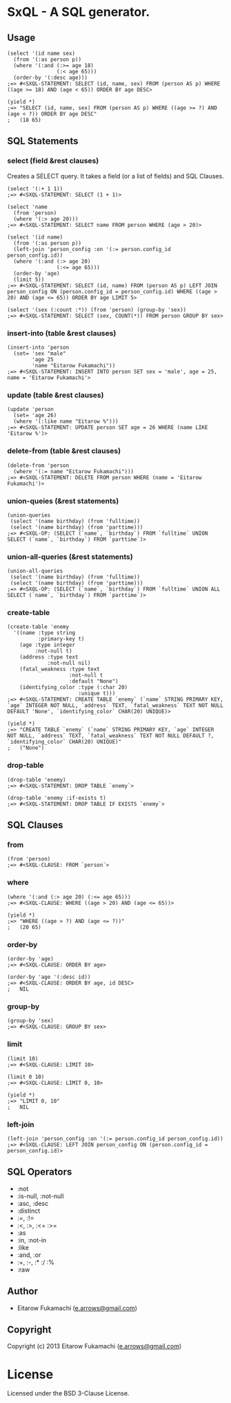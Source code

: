 # SxQL - A SQL generator.

## Usage

```common-lisp
(select '(id name sex)
  (from '(:as person p))
  (where '(:and (:>= age 18)
                (:< age 65)))
  (order-by '(:desc age)))
;=> #<SXQL-STATEMENT: SELECT (id, name, sex) FROM (person AS p) WHERE ((age >= 18) AND (age < 65)) ORDER BY age DESC>

(yield *)
;=> "SELECT (id, name, sex) FROM (person AS p) WHERE ((age >= ?) AND (age < ?)) ORDER BY age DESC"
;   (18 65)
```

## SQL Statements

### select (field &rest clauses)

Creates a SELECT query. It takes a field (or a list of fields) and SQL Clauses.

```common-lisp
(select '(:+ 1 1))
;=> #<SXQL-STATEMENT: SELECT (1 + 1)>

(select 'name
  (from 'person)
  (where '(:> age 20)))
;=> #<SXQL-STATEMENT: SELECT name FROM person WHERE (age > 20)>

(select '(id name)
  (from '(:as person p))
  (left-join 'person_config :on '(:= person.config_id person_config.id))
  (where '(:and (:> age 20)
                (:<= age 65)))
  (order-by 'age)
  (limit 5))
;=> #<SXQL-STATEMENT: SELECT (id, name) FROM (person AS p) LEFT JOIN person_config ON (person.config_id = person_config.id) WHERE ((age > 20) AND (age <= 65)) ORDER BY age LIMIT 5>

(select '(sex (:count :*)) (from 'person) (group-by 'sex))
;=> #<SXQL-STATEMENT: SELECT (sex, COUNT(*)) FROM person GROUP BY sex>
```

### insert-into (table &rest clauses)

```common-lisp
(insert-into 'person
  (set= 'sex "male"
        'age 25
        'name "Eitarow Fukamachi"))
;=> #<SXQL-STATEMENT: INSERT INTO person SET sex = 'male', age = 25, name = 'Eitarow Fukamachi'>
```

### update (table &rest clauses)

```common-lisp
(update 'person
  (set= 'age 26)
  (where '(:like name "Eitarow %")))
;=> #<SXQL-STATEMENT: UPDATE person SET age = 26 WHERE (name LIKE 'Eitarow %')>
```

### delete-from (table &rest clauses)

```common-lisp
(delete-from 'person
  (where '(:= name "Eitarow Fukamachi")))
;=> #<SXQL-STATEMENT: DELETE FROM person WHERE (name = 'Eitarow Fukamachi')>
```

### union-queies (&rest statements)

```common-lisp
(union-queries
 (select '(name birthday) (from 'fulltime))
 (select '(name birthday) (from 'parttime)))
;=> #<SXQL-OP: (SELECT (`name`, `birthday`) FROM `fulltime` UNION SELECT (`name`, `birthday`) FROM `parttime`)>
```

### union-all-queries (&rest statements)

```common-lisp
(union-all-queries
 (select '(name birthday) (from 'fulltime))
 (select '(name birthday) (from 'parttime)))
;=> #<SXQL-OP: (SELECT (`name`, `birthday`) FROM `fulltime` UNION ALL SELECT (`name`, `birthday`) FROM `parttime`)>
```

### create-table

```common-lisp
(create-table 'enemy
  '((name :type string
          :primary-key t)
    (age :type integer
         :not-null t)
    (address :type text
             :not-null nil)
    (fatal_weakness :type text
                    :not-null t
                    :default "None")
    (identifying_color :type (:char 20)
                       :unique t)))
;=> #<SXQL-STATEMENT: CREATE TABLE `enemy` (`name` STRING PRIMARY KEY, `age` INTEGER NOT NULL, `address` TEXT, `fatal_weakness` TEXT NOT NULL DEFAULT 'None', `identifying_color` CHAR(20) UNIQUE)>

(yield *)
;=> "CREATE TABLE `enemy` (`name` STRING PRIMARY KEY, `age` INTEGER NOT NULL, `address` TEXT, `fatal_weakness` TEXT NOT NULL DEFAULT ?, `identifying_color` CHAR(20) UNIQUE)"
;   ("None")
```

### drop-table

```common-lisp
(drop-table 'enemy)
;=> #<SXQL-STATEMENT: DROP TABLE `enemy`>

(drop-table 'enemy :if-exists t)
;=> #<SXQL-STATEMENT: DROP TABLE IF EXISTS `enemy`>
```

## SQL Clauses

### from

```common-lisp
(from 'person)
;=> #<SXQL-CLAUSE: FROM `person`>
```

### where

```common-lisp
(where '(:and (:> age 20) (:<= age 65)))
;=> #<SXQL-CLAUSE: WHERE ((age > 20) AND (age <= 65))>

(yield *)
;=> "WHERE ((age > ?) AND (age <= ?))"
;   (20 65)
```

### order-by

```common-lisp
(order-by 'age)
;=> #<SXQL-CLAUSE: ORDER BY age>

(order-by 'age '(:desc id))
;=> #<SXQL-CLAUSE: ORDER BY age, id DESC>
;   NIL
```

### group-by

```common-lisp
(group-by 'sex)
;=> #<SXQL-CLAUSE: GROUP BY sex>
```

### limit

```common-lisp
(limit 10)
;=> #<SXQL-CLAUSE: LIMIT 10>

(limit 0 10)
;=> #<SXQL-CLAUSE: LIMIT 0, 10>

(yield *)
;=> "LIMIT 0, 10"
;   NIL
```

### left-join

```common-lisp
(left-join 'person_config :on '(:= person.config_id person_config.id))
;=> #<SXQL-CLAUSE: LEFT JOIN person_config ON (person.config_id = person_config.id)>
```

## SQL Operators

* :not
* :is-null, :not-null
* :asc, :desc
* :distinct
* :=, :!=
* :<, :>, :<= :>=
* :as
* :in, :not-in
* :like
* :and, :or
* :+, :-, :* :/ :%
* :raw

## Author

* Eitarow Fukamachi (e.arrows@gmail.com)

## Copyright

Copyright (c) 2013 Eitarow Fukamachi (e.arrows@gmail.com)

# License

Licensed under the BSD 3-Clause License.
